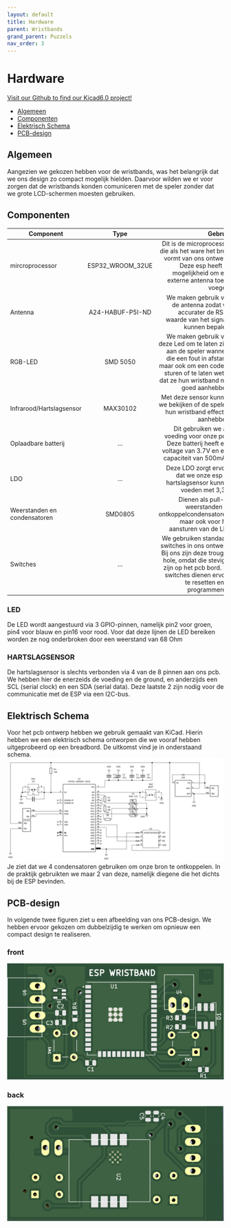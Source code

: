 ```yaml
---
layout: default
title: Hardware
parent: Wristbands
grand_parent: Puzzels
nav_order: 3
---
```

# Hardware
[Visit our Github to find our Kicad6.0 project!](https://github.com/PLAN-IT-B/BachelorProefWristbands/tree/main/KiCad-project)

- [Algemeen](#algemeen)
- [Componenten](#componenten)
- [Elektrisch Schema](#elektrisch-schema)
- [PCB-design](#pcb-design)

## Algemeen
Aangezien we gekozen hebben voor de wristbands, was het belangrijk dat we ons design zo compact mogelijk hielden. Daarvoor wilden we er voor zorgen dat de wristbands konden comuniceren met de speler zonder dat we grote LCD-schermen moesten gebruiken.

## Componenten


| Component   |      Type      |  Gebruik |
|----------|:-------------:|------:|
| mircroprocessor|  ESP32_WROOM_32UE| Dit is de microprocessor die als het ware het brein vormt van ons ontwerp. Deze esp heeft de mogelijkheid om een externe antenna toe te voegen. |
| Antenna |A24-HABUF-P5I-ND   |   We maken gebruik van de antenna zodat we accurater de RSS-waarde van het signaal kunnen bepalen. |
| RGB-LED | SMD 5050 |    We maken gebruik van deze Led om te laten zien aan de speler wanneer die een fout in afstand, maar ook om een code te sturen of te laten weten dat ze hun wristband niet goed aanhebben. |
| Infrarood/Hartslagsensor | MAX30102 |  Met deze sensor kunnen we bekijken of de spelers hun wristband effectief aanhebben. |
| Oplaadbare batterij | ... |    Dit gebruiken we als voeding voor onze pcb. Deze batterij heeft een voltage van 3.7V en een capaciteit van 500mAh. |
| LDO | ... |    Deze LDO zorgt ervoor dat we onze esp en hartslagsensor kunnen voeden met 3,3V. |
| Weerstanden en condensatoren | SMD0805 | Dienen als pull-up weerstanden en ontkoppelcondensatoren, maar ook voor het aansturen van de LED|
| Switches | ... |    We gebruiken standaard switches in ons ontwerp. Bij ons zijn deze trough-hole, omdat die steviger zijn op het pcb bord. De switches dienen ervoor te resetten en te programmeren. |

### LED

De LED wordt aangestuurd via 3 GPIO-pinnen, namelijk pin2 voor groen, pin4 voor blauw en pin16 voor rood. Voor dat deze lijnen de LED bereiken worden ze nog onderbroken door een weerstand van 68 Ohm

### HARTSLAGSENSOR

De hartslagsensor is slechts verbonden via 4 van de 8 pinnen aan ons pcb. We hebben hier de enerzeids de voeding en de ground, en anderzijds een SCL (serial clock) en een SDA (serial data). Deze laatste 2 zijn nodig voor de communicatie met de ESP via een I2C-bus.


## Elektrisch Schema
Voor het pcb ontwerp hebben we gebruik gemaakt van KiCad. Hierin hebben we een elektrisch schema ontworpen die we vooraf hebben uitgeprobeerd op een breadbord. De uitkomst vind je in onderstaand schema.
![](elektrisch-schema.png)
Je ziet dat we 4 condensatoren gebruiken om onze bron te ontkoppelen. In de praktijk gebruikten we maar 2 van deze, namelijk diegene die het dichts bij de ESP bevinden. 


## PCB-design
In volgende twee figuren ziet u een afbeelding van ons PCB-design. We hebben ervoor gekozen om dubbelzijdig te werken om opnieuw een compact design te realiseren. 
### front
![](pcb-front.png)
### back
![](pcb-back.png)

